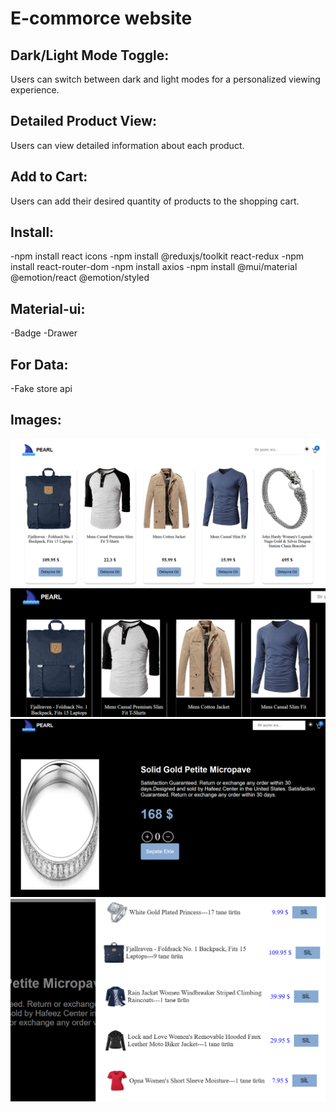 # E-commorce website
## Dark/Light Mode Toggle:
Users can switch between dark and light modes for a personalized viewing experience.
## Detailed Product View:
Users can view detailed information about each product.
## Add to Cart:
Users can add their desired quantity of products to the shopping cart.

## Install:
-npm install react icons
-npm install @reduxjs/toolkit react-redux
-npm install react-router-dom
-npm install axios
-npm install @mui/material @emotion/react @emotion/styled

## Material-ui:
-Badge
-Drawer

## For Data:
-Fake store api 
## Images:

![1](https://github.com/inci1kabak/e-commerce-website/blob/main/Ekran%20g%C3%B6r%C3%BCnt%C3%BCs%C3%BC%202024-12-26%20151359.png?raw=true)
![2](https://github.com/inci1kabak/e-commerce-website/blob/main/Ekran%20g%C3%B6r%C3%BCnt%C3%BCs%C3%BC%202024-12-26%20151424.png?raw=true)
![3](https://github.com/inci1kabak/e-commerce-website/blob/main/Ekran%20g%C3%B6r%C3%BCnt%C3%BCs%C3%BC%202024-12-26%20151509.png?raw=true)
![4](https://github.com/inci1kabak/e-commerce-website/blob/main/Ekran%20g%C3%B6r%C3%BCnt%C3%BCs%C3%BC%202024-12-26%20151603.png?raw=true)
















